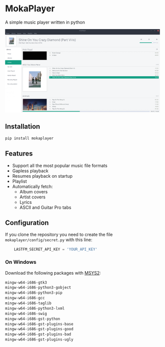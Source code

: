 # MokaPlayer

A simple music player written in python 
    
![](mokaplayer/data/screenshot.png)
   
##  Installation

```sh
pip install mokaplayer
```

##   Features
-   Support all the most popular music file formats
-   Gapless playback
-   Resumes playback on startup
-   Playlist
-   Automatically fetch:
    - Album covers
    - Artist covers
    - Lyrics 
    - ASCII and Guitar Pro tabs

## Configuration

If you clone the repository you need to create the file `mokaplayer/config/secret.py` with this line: 
```python
    LASTFM_SECRET_API_KEY = 'YOUR_API_KEY'
```

### On Windows

Download the following packages with [MSYS2](http://www.msys2.org/):
```sh
mingw-w64-i686-gtk3
mingw-w64-i686-python3-gobject
mingw-w64-i686-python3-pip
mingw-w64-i686-gcc
mingw-w64-i686-taglib
mingw-w64-i686-python3-lxml
mingw-w64-i686-swig 
mingw-w64-i686-gst-python
mingw-w64-i686-gst-plugins-base
mingw-w64-i686-gst-plugins-good
mingw-w64-i686-gst-plugins-bad
mingw-w64-i686-gst-plugins-ugly
```
